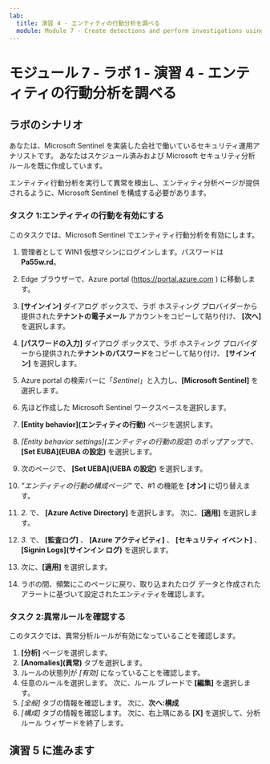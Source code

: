 ```yaml
---
lab:
  title: 演習 4 - エンティティの行動分析を調べる
  module: Module 7 - Create detections and perform investigations using Microsoft Sentinel
---
```


# <a name="module-7---lab-1---exercise-4---explore-entity-behavior-analytics"></a>モジュール 7 - ラボ 1 - 演習 4 - エンティティの行動分析を調べる

## <a name="lab-scenario"></a>ラボのシナリオ

あなたは、Microsoft Sentinel を実装した会社で働いているセキュリティ運用アナリストです。 あなたはスケジュール済みおよび Microsoft セキュリティ分析ルールを既に作成しています。 


エンティティ行動分析を実行して異常を検出し、エンティティ分析ページが提供されるように、Microsoft Sentinel を構成する必要があります。


### <a name="task-1-enable-entity-behavior"></a>タスク 1:エンティティの行動を有効にする 

このタスクでは、Microsoft Sentinel でエンティティ行動分析を有効にします。

1. 管理者として WIN1 仮想マシンにログインします。パスワードは**Pa55w.rd**。  

1. Edge ブラウザーで、Azure portal (https://portal.azure.com ) に移動します。

1. **[サインイン]** ダイアログ ボックスで、ラボ ホスティング プロバイダーから提供された**テナントの電子メール** アカウントをコピーして貼り付け、 **[次へ]** を選択します。

1. **[パスワードの入力]** ダイアログ ボックスで、ラボ ホスティング プロバイダーから提供された**テナントのパスワード**をコピーして貼り付け、 **[サインイン]** を選択します。

1. Azure portal の検索バーに「*Sentinel*」と入力し、**[Microsoft Sentinel]** を選択します。

1. 先ほど作成した Microsoft Sentinel ワークスペースを選択します。

1. **[Entity behavior]\(エンティティの行動\)** ページを選択します。
1. *[Entity behavior settings]\(エンティティの行動の設定\)* のポップアップで、 **[Set EUBA]\(EUBA の設定\)** を選択します。
1. 次のページで、 **[Set UEBA]\(UEBA の設定\)** を選択します。
1. *"エンティティの行動の構成ページ"* で、#1 の機能を **[オン]** に切り替えます。 
1. *2.* で、 **[Azure Active Directory]** を選択します。 次に、**[適用]** を選択します。
1. *3.* で、 **[監査ログ]** 、 **[Azure アクティビティ]** 、 **[セキュリティ イベント]** 、 **[Signin Logs]\(サインイン ログ\)** を選択します。 
1. 次に、**[適用]** を選択します。
1. ラボの間、頻繁にこのページに戻り、取り込まれたログ データと作成されたアラートに基づいて設定されたエンティティを確認します。


### <a name="task-2-confirm-and-review-anomalies-rules"></a>タスク 2:異常ルールを確認する

このタスクでは、異常分析ルールが有効になっていることを確認します。

1. **[分析]** ページを選択します。
1. **[Anomalies]\(異常\)** タブを選択します。
1. ルールの状態列が *[有効]* になっていることを確認します。
1. 任意のルールを選択します。 次に、ルール ブレードで **[編集]** を選択します。
1. *[全般]* タブの情報を確認します。 次に、**次へ:構成**
1. *[構成]* タブの情報を確認します。 次に、右上隅にある **[X]** を選択して、分析ルール ウィザードを終了します。


## <a name="proceed-to-exercise-5"></a>演習 5 に進みます
